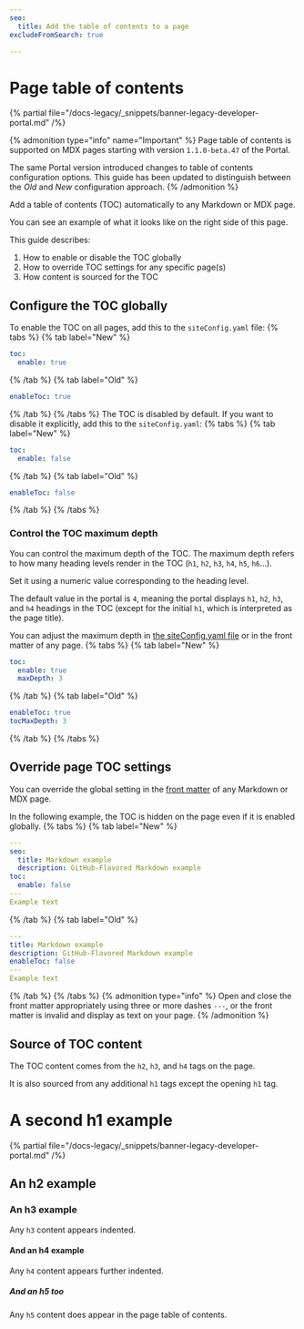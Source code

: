 ```yaml
---
seo:
  title: Add the table of contents to a page
excludeFromSearch: true

---
```


# Page table of contents

{% partial file="/docs-legacy/_snippets/banner-legacy-developer-portal.md" /%}

{% admonition type="info" name="Important" %}
Page table of contents is supported on MDX pages starting with version `1.1.0-beta.47` of the Portal.

The same Portal version introduced changes to table of contents configuration options. This guide has been updated to distinguish between the _Old_ and _New_ configuration approach.
{% /admonition %}

Add a table of contents (TOC) automatically to any Markdown or MDX page.

You can see an example of what it looks like on the right side of this page.

This guide describes:

1. How to enable or disable the TOC globally
2. How to override TOC settings for any specific page(s)
3. How content is sourced for the TOC

## Configure the TOC globally

To enable the TOC on all pages, add this to the `siteConfig.yaml` file:
{% tabs %}
{% tab label="New" %}
```yaml
toc:
  enable: true
```
{% /tab  %}
{% tab label="Old" %}
```yaml
enableToc: true
```
{% /tab  %}
{% /tabs  %}
The TOC is disabled by default. If you want to disable it explicitly, add this to the `siteConfig.yaml`:
{% tabs %}
{% tab label="New" %}
```yaml
toc:
  enable: false
```
{% /tab  %}
{% tab label="Old" %}
```yaml
enableToc: false
```
{% /tab  %}
{% /tabs  %}
### Control the TOC maximum depth

You can control the maximum depth of the TOC. The maximum depth refers to how many heading levels render in the TOC (`h1`, `h2`, `h3`, `h4`, `h5`, `h6`...).

Set it using a numeric value corresponding to the heading level.

The default value in the portal is `4`, meaning the portal displays `h1`, `h2`, `h3`, and `h4` headings in the TOC (except for the initial `h1`, which is interpreted as the page title).

You can adjust the maximum depth in [the siteConfig.yaml file](../configuration/siteconfig/table-of-contents.md) or in the front matter of any page.
{% tabs %}
{% tab label="New" %}
```yaml
toc:
  enable: true
  maxDepth: 3
```
{% /tab  %}
{% tab label="Old" %}
```yaml
enableToc: true
tocMaxDepth: 3
```
{% /tab  %}
{% /tabs  %}
## Override page TOC settings

You can override the global setting in the [front matter](./markdown.md#front-matter) of any Markdown or MDX page.

In the following example, the TOC is hidden on the page even if it is enabled globally.
{% tabs %}
{% tab label="New" %}
```yaml
---
seo:
  title: Markdown example
  description: GitHub-Flavored Markdown example
toc:
  enable: false
---
Example text
```
{% /tab  %}
{% tab label="Old" %}
```yaml
---
title: Markdown example
description: GitHub-Flavored Markdown example
enableToc: false
---
Example text
```
{% /tab  %}
{% /tabs  %}
{% admonition type="info" %}
Open and close the front matter appropriately using three or more dashes `---`, or the front matter is invalid and display as text on your page.
{% /admonition %}

## Source of TOC content

The TOC content comes from the `h2`, `h3`, and `h4` tags on the page.

It is also sourced from any additional `h1` tags except the opening `h1` tag.

# A second h1 example

{% partial file="/docs-legacy/_snippets/banner-legacy-developer-portal.md" /%}

## An h2 example

### An h3 example

Any `h3` content appears indented.

#### And an h4 example

Any `h4` content appears further indented.

##### And an h5 too

Any `h5` content does appear in the page table of contents.
